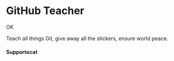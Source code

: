 # GitHub Teacher
OK

Teach all things Git, give away all the stickers, ensure world peace.

#### Supportocat

